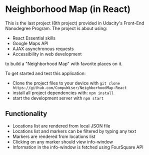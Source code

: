 # Neighborhood Map (in React)

This is the last project (8th project) provided in Udacity's Front-End Nanodegree Program.
The project is about using:

* React Essential skills
* Google Maps API
* AJAX asynchronous requests
* Accessibility in web development

to build a "Neighborhood Map" with favorite places on it.

To get started and test this application:

* Clone the project files to your device with `git clone https://github.com/CompuWiser/NeighborhoodMap-React`
* install all project dependencies with: `npm install`
* start the development server with `npm start`

## Functionality

* Locations list are rendered from local JSON file
* Locations list and markers can be filtered by typing any text
* Markers are rendered from locations list
* Clicking on any marker should view info-window
* Information in the info-window is fetched using FourSquare API